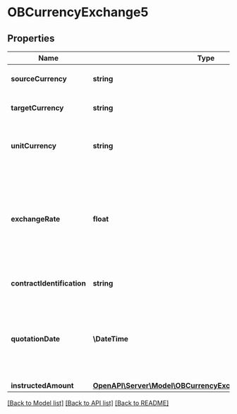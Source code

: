 # OBCurrencyExchange5

## Properties
Name | Type | Description | Notes
------------ | ------------- | ------------- | -------------
**sourceCurrency** | **string** | Currency from which an amount is to be converted in a currency conversion. | 
**targetCurrency** | **string** | Currency into which an amount is to be converted in a currency conversion. | [optional] 
**unitCurrency** | **string** | Currency in which the rate of exchange is expressed in a currency exchange. In the example 1GBP &#x3D; xxxCUR, the unit currency is GBP. | [optional] 
**exchangeRate** | **float** | Factor used to convert an amount from one currency into another. This reflects the price at which one currency was bought with another currency. Usage: ExchangeRate expresses the ratio between UnitCurrency and QuotedCurrency (ExchangeRate &#x3D; UnitCurrency/QuotedCurrency). | 
**contractIdentification** | **string** | Unique identification to unambiguously identify the foreign exchange contract. | [optional] 
**quotationDate** | **\DateTime** | Date and time at which an exchange rate is quoted.All dates in the JSON payloads are represented in ISO 8601 date-time format.  All date-time fields in responses must include the timezone. An example is below: 2017-04-05T10:43:07+00:00 | [optional] 
**instructedAmount** | [**OpenAPI\Server\Model\OBCurrencyExchange5InstructedAmount**](OBCurrencyExchange5InstructedAmount.md) |  | [optional] 

[[Back to Model list]](../README.md#documentation-for-models) [[Back to API list]](../README.md#documentation-for-api-endpoints) [[Back to README]](../README.md)


